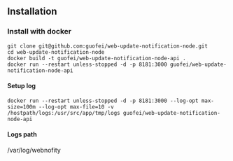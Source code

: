## Installation

### Install with docker
```
git clone git@github.com:guofei/web-update-notification-node.git
cd web-update-notification-node
docker build -t guofei/web-update-notification-node-api .
docker run --restart unless-stopped -d -p 8181:3000 guofei/web-update-notification-node-api
```


#### Setup log
```
docker run --restart unless-stopped -d -p 8181:3000 --log-opt max-size=100m --log-opt max-file=10 -v /hostpath/logs:/usr/src/app/tmp/logs guofei/web-update-notification-node-api
```

#### Logs path
/var/log/webnofity
